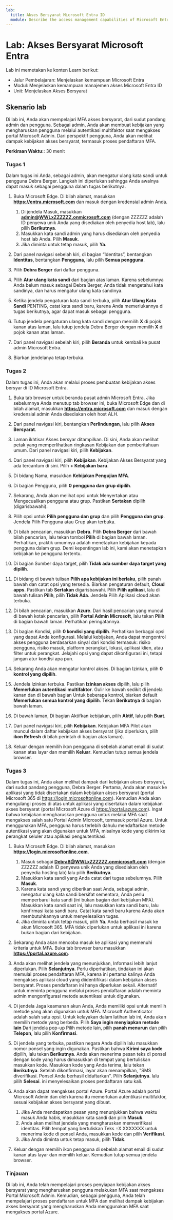 ```yaml
---
lab:
  title: Akses Bersyarat Microsoft Entra ID
  module: Describe the access management capabilities of Microsoft Entra ID
---
```


# Lab: Akses Bersyarat Microsoft Entra

Lab ini memetakan ke konten Learn berikut:

- Jalur Pembelajaran: Menjelaskan kemampuan Microsoft Entra
- Modul: Menjelaskan kemampuan manajemen akses Microsoft Entra ID
- Unit: Menjelaskan Akses Bersyarat

## Skenario lab

Di lab ini, Anda akan mempelajari MFA akses bersyarat, dari sudut pandang admin dan pengguna.  Sebagai admin, Anda akan membuat kebijakan yang mengharuskan pengguna melalui autentikasi multifaktor saat mengakses portal Microsoft Admin.  Dari perspektif pengguna, Anda akan melihat dampak kebijakan akses bersyarat, termasuk proses pendaftaran MFA.

**Perkiraan Waktu:**: 30 menit

### Tugas 1

Dalam tugas ini Anda, sebagai admin, akan mengatur ulang kata sandi untuk pengguna Debra Berger.  Langkah ini diperlukan sehingga Anda awalnya dapat masuk sebagai pengguna dalam tugas berikutnya.

1. Buka Microsoft Edge.  Di bilah alamat, masukkan **https://entra.microsoft.com** dan masuk dengan kredensial admin Anda.
    1. Di jendela Masuk, masukkan **admin@WWLxZZZZZZ.onmicrosoft.com** (dengan ZZZZZZ adalah ID penyewa unik Anda yang disediakan oleh penyedia host lab), lalu pilih **Berikutnya**.
    1. Masukkan kata sandi admin yang harus disediakan oleh penyedia host lab Anda. Pilih **Masuk**.
    1. Jika diminta untuk tetap masuk, pilih **Ya**.

1. Dari panel navigasi sebelah kiri, di bagian “Identitas”, bentangkan **Identitas**, bentangkan **Pengguna**, lalu pilih **Semua pengguna**.

1. Pilih **Debra Berger** dari daftar pengguna.

1. Pilih **Atur ulang kata sandi** dari bagian atas laman. Karena sebelumnya Anda belum masuk sebagai Debra Berger, Anda tidak mengetahui kata sandinya, dan harus mengatur ulang kata sandinya.

1. Ketika jendela pengaturan kata sandi terbuka, pilih **Atur Ulang Kata Sandi**  PENTING, catat kata sandi baru, karena Anda memerlukannya di tugas berikutnya, agar dapat masuk sebagai pengguna.

1. Tutup jendela pengaturan ulang kata sandi dengan memilih **X** di pojok kanan atas laman, lalu tutup jendela Debra Berger dengan memilih **X** di pojok kanan atas laman.

1. Dari panel navigasi sebelah kiri, pilih **Beranda** untuk kembali ke pusat admin Microsoft Entra.

1. Biarkan jendelanya tetap terbuka.

### Tugas 2

Dalam tugas ini, Anda akan melalui proses pembuatan kebijakan akses bersyar di ID Microsoft Entra.

1. Buka tab browser untuk beranda pusat admin Microsoft Entra.   Jika sebelumnya Anda menutup tab browser ini, buka Microsoft Edge dan di bilah alamat, masukkan **https://entra.microsoft.com** dan masuk dengan kredensial admin Anda disediakan oleh host ALH.

1. Dari panel navigasi kiri, bentangkan **Perlindungan**, lalu pilih **Akses Bersyarat**.

1. Laman ikhtisar Akses bersyar ditampilkan.  Di sini, Anda akan melihat petak yang memperlihatkan ringkasan Kebijakan dan pemberitahuan umum.  Dari panel navigasi kiri, pilih **Kebijakan**.

1. Dari panel navigasi kiri, pilih **Kebijakan**. Kebijakan Akses Bersyarat yang ada tercantum di sini. Pilih **+ Kebijakan baru**.

1. Di bidang Nama, masukkan **Kebijakan Pengujian MFA**.

1. Di bagian Pengguna, pilih **0 pengguna dan grup dipilih**.

1. Sekarang, Anda akan melihat opsi untuk Menyertakan atau Mengecualikan pengguna atau grup.  Pastikan **Sertakan** dipilih (digarisbawahi).

1. Pilih opsi untuk **Pilih pengguna dan grup** dan pilih **Pengguna dan grup**.  Jendela Pilih Pengguna atau Grup akan terbuka.  

1. Di bilah pencarian, masukkan **Debra**.  Pilih **Debra Berger** dari bawah bilah pencarian, lalu tekan tombol **Pilih** di bagian bawah laman.  Perhatikan, praktik umumnya adalah menetapkan kebijakan kepada pengguna dalam grup.  Demi kepentingan lab ini, kami akan menetapkan kebijakan ke pengguna tertentu.

1. Di bagian Sumber daya target, pilih **Tidak ada sumber daya target yang dipilih**.

1. Di bidang di bawah tulisan **Pilih apa kebijakan ini berlaku**, pilih panah bawah dan catat opsi yang tersedia.  Biarkan pengaturan default, **Cloud apps**.  Pastikan tab **Sertakan** digarisbawahi.  Pilih **Pilih aplikasi**, lalu di bawah tulisan **Pilih**, pilih **Tidak Ada**.  Jendela Pilih Aplikasi cloud akan terbuka.

1. Di bilah pencarian, masukkan **Azure**.  Dari hasil pencarian yang muncul di bawah kotak pencarian, pilih **Portal  Admin Microsoft**, lalu tekan **Pilih** di bagian bawah laman.  Perhatikan peringatannya.  

1. Di bagian Kondisi, pilih **0 kondisi yang dipilih**.  Perhatikan berbagai opsi yang dapat Anda konfigurasi.  Melalui kebijakan, Anda dapat mengontrol akses pengguna berdasarkan sinyal dari kondisi termasuk: risiko pengguna, risiko masuk, platform perangkat, lokasi, aplikasi klien, atau filter untuk perangkat.  Jelajahi opsi yang dapat dikonfigurasi ini, tetapi jangan atur kondisi apa pun.

1. Sekarang Anda akan mengatur kontrol akses.  Di bagian Izinkan, pilih **0 kontrol yang dipilih**.

1. Jendela Izinkan terbuka.  Pastikan **Izinkan akses** dipilih, lalu pilih **Memerlukan autentikasi multifaktor**. Gulir ke bawah sedikit di jendela kanan dan di bawah bagian Untuk beberapa kontrol, biarkan default **Memerlukan semua kontrol yang dipilih**.  Tekan **Berikutnya** di bagian bawah laman.

1. Di bawah laman, Di bagian Aktifkan kebijakan, pilih **Aktif**, lalu pilih **Buat**.

1. Dari panel navigasi kiri, pilih **Kebijakan**. Kebijakan MFA Pilot akan muncul dalam daftar kebijakan akses bersyarat (jika diperlukan, pilih **ikon Refresh** di bilah perintah di bagian atas laman).

1. Keluar dengan memilih ikon pengguna di sebelah alamat email di sudut kanan atas layar dan memilih **Keluar**. Kemudian tutup semua jendela browser.

### Tugas 3

Dalam tugas ini, Anda akan melihat dampak dari kebijakan akses bersyarat, dari sudut pandang pengguna, Debra Berger. Pertama, Anda akan masuk ke aplikasi yang tidak disertakan dalam kebijakan akses bersyarat (portal Microsoft 365 di https://login.microsoftonline.com).  Kemudian Anda akan mengulangi proses di atas untuk aplikasi yang disertakan dalam kebijakan akses bersyarat (portal Microsoft Azure di https://portal.azure.com).  Ingat bahwa kebijakan mengharuskan pengguna untuk melalui MFA saat mengakses salah satu Portal Admin Microsoft, termasuk portal Azure.  Untuk menggunakan MFA, pengguna harus terlebih dahulu mendaftarkan metode autentikasi yang akan digunakan untuk MFA, misalnya kode yang dikirim ke perangkat seluler atau aplikasi pengautentikasi.

1. Buka Microsoft Edge.  Di bilah alamat, masukkan **https://login.microsoftonline.com**.
    1. Masuk sebagai **DebraB@WWLxZZZZZZ.onmicrosoft.com** (dengan ZZZZZZ adalah ID penyewa unik Anda yang disediakan oleh penyedia hosting lab) lalu pilih **Berikutnya**.
    1. Masukkan kata sandi yang Anda catat dari tugas sebelumnya. Pilih **Masuk**.
    1. Karena kata sandi yang diberikan saat Anda, sebagai admin, mengatur ulang kata sandi bersifat sementara, Anda perlu memperbarui kata sandi (ini bukan bagian dari kebijakan MFA). Masukkan kata sandi saat ini, lalu masukkan kata sandi baru, lalu konfirmasi kata sandi baru.  Catat kata sandi baru karena Anda akan membutuhkannya untuk menyelesaikan tugas.
    1. Jika diminta untuk tetap masuk, pilih **Ya**.  Anda berhasil masuk ke akun Microsoft 365. MFA tidak diperlukan untuk aplikasi ini karena bukan bagian dari kebijakan.

1. Sekarang Anda akan mencoba masuk ke aplikasi yang memenuhi kriteria untuk MFA. Buka tab browser baru masukkan **https://portal.azure.com**.

1. Anda akan melihat jendela yang menunjukkan, Informasi lebih lanjut diperlukan.  Pilih **Selanjutnya**.  Perlu diperhatikan, tindakan ini akan memulai proses pendaftaran MFA, karena ini pertama kalinya Anda mengakses aplikasi cloud yang diidentifikasi dalam kebijakan akses bersyarat.  Proses pendaftaran ini hanya diperlukan sekali.   Alternatif untuk meminta pengguna melalui proses pendaftaran adalah meminta admin mengonfigurasi metode autentikasi untuk digunakan.

1. Di jendela Jaga keamanan akun Anda, Anda memiliki opsi untuk memilih metode yang akan digunakan untuk MFA.  Microsoft Authenticator adalah salah satu opsi. Untuk kelayakan dalam latihan lab ini, Anda akan memilih metode yang berbeda.  Pilih **Saya ingin menyiapkan metode lain**  Dari jendela pop-up Pilih metode lain, pilih **panah menurun** dan pilih **Telepon**, lalu pilih **Konfirmasi**.

1. Di jendela yang terbuka, pastikan negara Anda dipilih lalu masukkan nomor ponsel yang ingin digunakan.  Pastikan bahwa **Kirimi saya kode** dipilih, lalu tekan **Berikutnya**.  Anda akan menerima pesan teks di ponsel dengan kode yang harus dimasukkan di tempat yang bertuliskan masukkan kode.  Masukkan kode yang Anda terima, lalu tekan **Berikutnya**.  Setelah dikonfirmasi, layar akan menampilkan, "SMS diverifikasi. Ponsel Anda berhasil didaftarkan".  Pilih **Selanjutnya**. lalu pilih **Selesai**.  ini menyelesaikan proses pendaftaran satu kali.

1. Anda akan dapat mengakses portal Azure.  Portal Azure adalah portal Microsoft Admin dan oleh karena itu memerlukan autentikasi multifaktor, sesuai kebijakan akses bersyarat yang dibuat.  
    1. Jika Anda mendapatkan pesan yang menunjukkan bahwa waktu masuk Anda habis, masukkan kata sandi dan pilih **Masuk**.
    1. Anda akan melihat jendela yang mengharuskan memverifikasi identitas.  Pilih tempat yang bertuliskan Teks =X XXXXXXX untuk menerima kode di ponsel Anda, masukkan kode dan pilih **Verifikasi**.
    1. Jika Anda diminta untuk tetap masuk, pilih **Tidak**.

1. Keluar dengan memilih ikon pengguna di sebelah alamat email di sudut kanan atas layar dan memilih keluar. Kemudian tutup semua jendela browser.

### Tinjauan

Di lab ini, Anda telah mempelajari proses penyiapan kebijakan akses bersyarat yang mengharuskan pengguna melakukan MFA saat mengakses Portal Microsoft Admin.  Kemudian, sebagai pengguna, Anda telah mempelajari proses pendaftaran untuk MFA dan melihat dampak kebijakan akses bersyarat yang mengharuskan Anda menggunakan MFA saat mengakses portal Azure.
